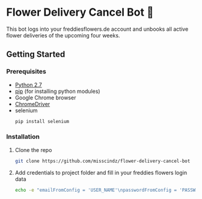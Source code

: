 # Flower Delivery Cancel Bot :bouquet:
This bot logs into your freddiesflowers.de account and unbooks all active flower deliveries of the upcoming four weeks.

<!-- GETTING STARTED -->
## Getting Started

### Prerequisites
* [Python 2.7](https://www.python.org/download/releases/2.7/)
* [pip](https://pip.pypa.io/en/stable/installing/) (for installing python modules)
* Google Chrome browser
* [ChromeDriver](https://sites.google.com/a/chromium.org/chromedriver/)
* selenium
  ```sh
  pip install selenium
  ```

### Installation

1. Clone the repo
   ```sh
   git clone https://github.com/misscindz/flower-delivery-cancel-bot
   ```
2. Add credentials to project folder and fill in your freddies flowers login data
      ```sh
   echo -e "emailFromConfig = 'USER_NAME'\npasswordFromConfig = 'PASSWORD'" >> credentials.py
   ```